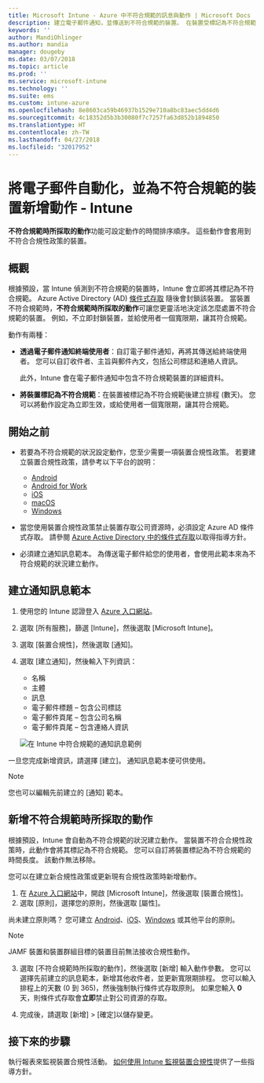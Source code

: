 ```yaml
---
title: Microsoft Intune - Azure 中不符合規範的訊息與動作 | Microsoft Docs
description: 建立電子郵件通知，並傳送到不符合規範的裝置。 在裝置受標記為不符合規範之後新增動作，例如新增寬限期以讓其符合規範，或建立排程來禁止存取，直到裝置符合規範為止。 在 Azure 中使用 Microsoft Intune 來執行。
keywords: ''
author: MandiOhlinger
ms.author: mandia
manager: dougeby
ms.date: 03/07/2018
ms.topic: article
ms.prod: ''
ms.service: microsoft-intune
ms.technology: ''
ms.suite: ems
ms.custom: intune-azure
ms.openlocfilehash: 8e8603ca59b46937b1529e710a8bc83aec5dd4d6
ms.sourcegitcommit: 4c18352d5b3b30080f7c7257fa63d852b1894850
ms.translationtype: HT
ms.contentlocale: zh-TW
ms.lasthandoff: 04/27/2018
ms.locfileid: "32017952"
---
```

# <a name="automate-email-and-add-actions-for-noncompliant-devices---intune"></a>將電子郵件自動化，並為不符合規範的裝置新增動作 - Intune

**不符合規範時所採取的動作**功能可設定動作的時間排序順序。 這些動作會套用到不符合合規性政策的裝置。 

## <a name="overview"></a>概觀
根據預設，當 Intune 偵測到不符合規範的裝置時，Intune 會立即將其標記為不符合規範。 Azure Active Directory (AD) [條件式存取](https://docs.microsoft.com/azure/active-directory/active-directory-conditional-access-azure-portal) 隨後會封鎖該裝置。 當裝置不符合規範時，**不符合規範時所採取的動作**可讓您更靈活地決定該怎麼處置不符合規範的裝置。 例如，不立即封鎖裝置，並給使用者一個寬限期，讓其符合規範。

動作有兩種：

- **透過電子郵件通知終端使用者**：自訂電子郵件通知，再將其傳送給終端使用者。 您可以自訂收件者、主旨與郵件內文，包括公司標誌和連絡人資訊。

    此外，Intune 會在電子郵件通知中包含不符合規範裝置的詳細資料。

- **將裝置標記為不符合規範**：在裝置被標記為不符合規範後建立排程 (數天)。 您可以將動作設定為立即生效，或給使用者一個寬限期，讓其符合規範。

## <a name="before-you-begin"></a>開始之前

- 若要為不符合規範的狀況設定動作，您至少需要一項裝置合規性政策。 若要建立裝置合規性政策，請參考以下平台的說明：

  - [Android](compliance-policy-create-android.md)
  - [Android for Work](compliance-policy-create-android-for-work.md)
  - [iOS](compliance-policy-create-ios.md)
  - [macOS](compliance-policy-create-mac-os.md)
  - [Windows](compliance-policy-create-windows.md)

- 當您使用裝置合規性政策禁止裝置存取公司資源時，必須設定 Azure AD 條件式存取。 請參閱 [Azure Active Directory 中的條件式存取](https://docs.microsoft.com/azure/active-directory/active-directory-conditional-access-azure-portal)以取得指導方針。

- 必須建立通知訊息範本。 為傳送電子郵件給您的使用者，會使用此範本來為不符合規範的狀況建立動作。

## <a name="create-a-notification-message-template"></a>建立通知訊息範本

1. 使用您的 Intune 認證登入 [Azure 入口網站](https://portal.azure.com)。 
2. 選取 [所有服務]，篩選 [Intune]，然後選取 [Microsoft Intune]。
3. 選取 [裝置合規性]，然後選取 [通知]。 
4. 選取 [建立通知]，然後輸入下列資訊：

   - 名稱
   - 主體
   - 訊息
   - 電子郵件標題 – 包含公司標誌
   - 電子郵件頁尾 – 包含公司名稱
   - 電子郵件頁尾 – 包含連絡人資訊

   ![在 Intune 中符合規範的通知訊息範例](./media/actionsfornoncompliance-1.PNG)

一旦您完成新增資訊，請選擇 [建立]。 通知訊息範本便可供使用。

> [!NOTE]
> 您也可以編輯先前建立的 [通知] 範本。

## <a name="add-actions-for-noncompliance"></a>新增不符合規範時所採取的動作

根據預設，Intune 會自動為不符合規範的狀況建立動作。 當裝置不符合合規性政策時，此動作會將其標記為不符合規範。 您可以自訂將裝置標記為不符合規範的時間長度。 該動作無法移除。

您可以在建立新合規性政策或更新現有合規性政策時新增動作。 

1. 在 [Azure 入口網站](https://portal.azure.com)中，開啟 [Microsoft Intune]，然後選取 [裝置合規性]。
2. 選取 [原則]，選擇您的原則，然後選取 [屬性]。 

  尚未建立原則嗎？ 您可建立 [Android](compliance-policy-create-android.md)、[iOS](compliance-policy-create-ios.md)、[Windows](compliance-policy-create-windows.md) 或其他平台的原則。
  
  > [!NOTE]
  > JAMF 裝置和裝置群組目標的裝置目前無法接收合規性動作。

3. 選取 [不符合規範時所採取的動作]，然後選取 [新增] 輸入動作參數。 您可以選擇先前建立的訊息範本，新增其他收件者，並更新寬限期排程。 您可以輸入排程上的天數 (0 到 365)，然後強制執行條件式存取原則。 如果您輸入 **0** 天，則條件式存取會**立即**禁止對公司資源的存取。

4. 完成後，請選取 [新增] > [確定]以儲存變更。

## <a name="next-steps"></a>接下來的步驟
執行報表來監視裝置合規性活動。 [如何使用 Intune 監視裝置合規性](device-compliance-monitor.md)提供了一些指導方針。
